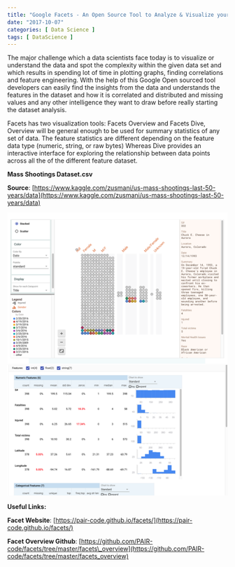 ```yaml
---
title: "Google Facets - An Open Source Tool to Analyze & Visualize your data"
date: "2017-10-07"
categories: [ Data Science ]
tags: [ DataScience ]
---
```


The major challenge which a data scientists face today is to visualize or understand the data and spot the complexity within the given data set and which results in spending lot of time in plotting graphs, finding correlations and feature engineering. With the help of this Google Open sourced tool developers can easily find the insights from the data and understands the features in the dataset and how it is correlated and distributed and missing values and any other intelligence they want to draw before really starting the dataset analysis.

Facets has two visualization tools: Facets Overview and Facets Dive, Overview will be general enough to be used for summary statistics of any set of data. The feature statistics are different depending on the feature data type (numeric, string, or raw bytes) Whereas Dive provides an interactive interface for exploring the relationship between data points across all the of the different feature dataset.

**Mass Shootings Dataset.csv**

**Source**: [https://www.kaggle.com/zusmani/us-mass-shootings-last-50-years/data](https://www.kaggle.com/zusmani/us-mass-shootings-last-50-years/data)

![](/images/2017/10/Screen-Shot-2017-10-07-at-16.06.19.png) ![](/images/2017/10/Screen-Shot-2017-10-07-at-16.05.08.png)

**Useful Links:**

**Facet Website**: [https://pair-code.github.io/facets/](https://pair-code.github.io/facets/)

**Facet Overview Github**: [https://github.com/PAIR-code/facets/tree/master/facets\_overview](https://github.com/PAIR-code/facets/tree/master/facets_overview)
